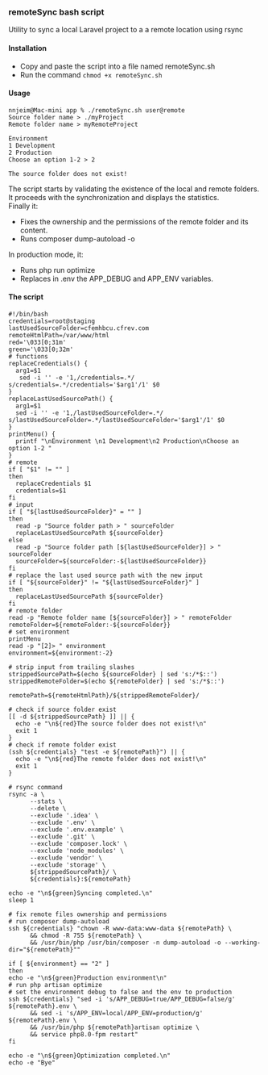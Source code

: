 ### remoteSync bash script
Utility to sync a local Laravel project to a a remote location using rsync

#### Installation
- Copy and paste the script into a file named remoteSync.sh
- Run the command `chmod +x remoteSync.sh`

#### Usage
```
nnjeim@Mac-mini app % ./remoteSync.sh user@remote
Source folder name > ./myProject
Remote folder name > myRemoteProject

Environment 
1 Development
2 Production
Choose an option 1-2 > 2

The source folder does not exist!

```
The script starts by validating the existence of the local and remote folders.  
It proceeds with the synchronization and displays the statistics.  
Finally it:
- Fixes the ownership and the permissions of the remote folder and its content.
- Runs composer dump-autoload -o

In production mode, it:
- Runs php run optimize
- Replaces in .env the APP_DEBUG and APP_ENV variables.

#### The script

```
#!/bin/bash
credentials=root@staging
lastUsedSourceFolder=cfemhbcu.cfrev.com
remoteHtmlPath=/var/www/html
red='\033[0;31m'
green='\033[0;32m'
# functions
replaceCredentials() {
  arg1=$1
   sed -i '' -e '1,/credentials=.*/ s/credentials=.*/credentials='$arg1'/1' $0
}
replaceLastUsedSourcePath() {
  arg1=$1
  sed -i '' -e '1,/lastUsedSourceFolder=.*/ s/lastUsedSourceFolder=.*/lastUsedSourceFolder='$arg1'/1' $0
}
printMenu() {
  printf "\nEnvironment \n1 Development\n2 Production\nChoose an option 1-2 "
}
# remote
if [ "$1" != "" ]
then
  replaceCredentials $1
  credentials=$1
fi
# input
if [ "${lastUsedSourceFolder}" = "" ]
then
  read -p "Source folder path > " sourceFolder
  replaceLastUsedSourcePath ${sourceFolder}
else
  read -p "Source folder path [${lastUsedSourceFolder}] > " sourceFolder
  sourceFolder=${sourceFolder:-${lastUsedSourceFolder}}
fi
# replace the last used source path with the new input
if [ "${sourceFolder}" != "${lastUsedSourceFolder}" ]
then
  replaceLastUsedSourcePath ${sourceFolder}
fi
# remote folder
read -p "Remote folder name [${sourceFolder}] > " remoteFolder
remoteFolder=${remoteFolder:-${sourceFolder}}
# set environment
printMenu
read -p "[2]> " environment
environment=${environment:-2}

# strip input from trailing slashes
strippedSourcePath=$(echo ${sourceFolder} | sed 's:/*$::')
strippedRemoteFolder=$(echo ${remoteFolder} | sed 's:/*$::')

remotePath=${remoteHtmlPath}/${strippedRemoteFolder}/

# check if source folder exist
[[ -d ${strippedSourcePath} ]] || {
  echo -e "\n${red}The source folder does not exist!\n"
  exit 1
}
# check if remote folder exist
(ssh ${credentials} "test -e ${remotePath}") || {
  echo -e "\n${red}The remote folder does not exist!\n"
  exit 1
}

# rsync command
rsync -a \
      --stats \
      --delete \
      --exclude '.idea' \
      --exclude '.env' \
      --exclude '.env.example' \
      --exclude '.git' \
      --exclude 'composer.lock' \
      --exclude 'node_modules' \
      --exclude 'vendor' \
      --exclude 'storage' \
      ${strippedSourcePath}/ \
      ${credentials}:${remotePath}

echo -e "\n${green}Syncing completed.\n"
sleep 1

# fix remote files ownership and permissions
# run composer dump-autoload
ssh ${credentials} "chown -R www-data:www-data ${remotePath} \
      && chmod -R 755 ${remotePath} \
      && /usr/bin/php /usr/bin/composer -n dump-autoload -o --working-dir="${remotePath}""

if [ ${environment} == "2" ]
then
echo -e "\n${green}Production environment\n"
# run php artisan optimize
# set the environment debug to false and the env to production
ssh ${credentials} "sed -i 's/APP_DEBUG=true/APP_DEBUG=false/g' ${remotePath}.env \
      && sed -i 's/APP_ENV=local/APP_ENV=production/g' ${remotePath}.env \
      && /usr/bin/php ${remotePath}artisan optimize \
      && service php8.0-fpm restart"
fi

echo -e "\n${green}Optimization completed.\n"
echo -e "Bye"

```
